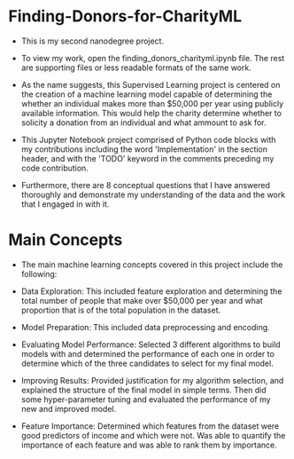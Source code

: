 # Finding-Donors-for-CharityML
- This is my second nanodegree project.

- To view my work, open the finding_donors_charityml.ipynb file. The rest are supporting files or less readable formats of the same work.

- As the name suggests, this Supervised Learning project is centered on the creation of a machine learning model capable of determining the whether an individual makes more than $50,000 per year using publicly available information. This would help the charity determine whether to solicity a donation from an individual and what ammount to ask for.

- This Jupyter Notebook project comprised of Python code blocks with my contributions including the word 'Implementation' in the section header, and with the 'TODO' keyword in the comments preceding my code contribution. 

- Furthermore, there are 8 conceptual questions that I have answered thoroughly and demonstrate my understanding of the data and the work that I engaged in with it.

# Main Concepts
- The main machine learning concepts covered in this project include the following:

- Data Exploration: This included feature exploration and determining the total number of people that make over $50,000 per year and what proportion that is of the total population in the dataset. 
- Model Preparation: This included data preprocessing and encoding.
- Evaluating Model Performance: Selected 3 different algorithms to build models with and determined the performance of each one in order to determine which of the three candidates to select for my final model.
- Improving Results: Provided justification for my algorithm selection, and explained the structure of the final model in simple terms. Then did some hyper-parameter tuning and evaluated the performance of my new and improved model.
- Feature Importance: Determined which features from the dataset were good predictors of income and which were not. Was able to quantify the importance of each feature and was able to rank them by importance.
